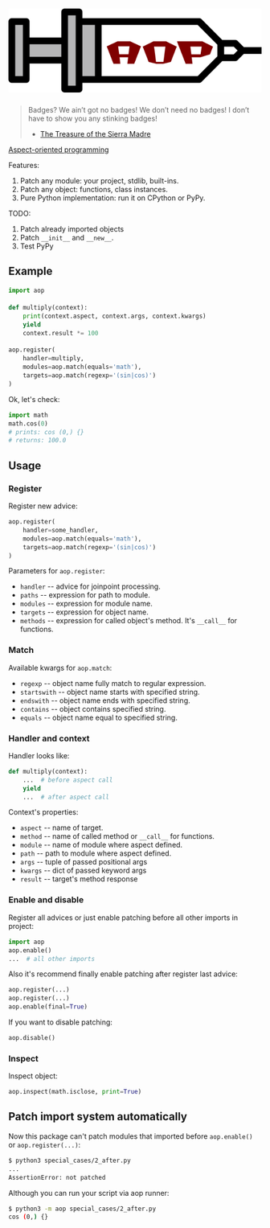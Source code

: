# ![AOP](./assets/logo.png)

> Badges? We ain’t got no badges! We don’t need no badges! I don’t have to show you any stinking badges!
> - [The Treasure of the Sierra Madre](https://www.youtube.com/watch?v=wHxgQopPMRE)

[Aspect-oriented programming](https://en.wikipedia.org/wiki/Aspect-oriented_programming)

Features:

1. Patch any module: your project, stdlib, built-ins.
1. Patch any object: functions, class instances.
1. Pure Python implementation: run it on CPython or PyPy.

TODO:

1. Patch already imported objects
1. Patch `__init__` and `__new__`.
1. Test PyPy


## Example

```python
import aop

def multiply(context):
    print(context.aspect, context.args, context.kwargs)
    yield
    context.result *= 100

aop.register(
    handler=multiply,
    modules=aop.match(equals='math'),
    targets=aop.match(regexp='(sin|cos)')
)
```

Ok, let's check:

```python
import math
math.cos(0)
# prints: cos (0,) {}
# returns: 100.0
```


## Usage

### Register

Register new advice:

```python
aop.register(
    handler=some_handler,
    modules=aop.match(equals='math'),
    targets=aop.match(regexp='(sin|cos)')
)
```

Parameters for `aop.register`:

* `handler` -- advice for joinpoint processing.
* `paths` -- expression for path to module.
* `modules` -- expression for module name.
* `targets` -- expression for object name.
* `methods` -- expression for called object's method. It's `__call__` for functions.

### Match

Available kwargs for `aop.match`:

* `regexp` -- object name fully match to regular expression.
* `startswith` -- object name starts with specified string.
* `endswith` -- object name ends with specified string.
* `contains` -- object contains specified string.
* `equals` -- object name equal to specified string.

### Handler and context

Handler looks like:

```python
def multiply(context):
    ...  # before aspect call
    yield
    ...  # after aspect call
```

Context's properties:
* `aspect` -- name of target.
* `method` -- name of called method or `__call__` for functions.
* `module` -- name of module where aspect defined.
* `path` --   path to module where aspect defined.
* `args` --   tuple of passed positional args
* `kwargs` -- dict of passed keyword args
* `result` -- target's method response

### Enable and disable

Register all advices or just enable patching before all other imports in project:

```python
import aop
aop.enable()
...  # all other imports
```

Also it's recommend finally enable patching after register last advice:

```python
aop.register(...)
aop.register(...)
aop.enable(final=True)
```

If you want to disable patching:
```python
aop.disable()
```

### Inspect

Inspect object:

```python
aop.inspect(math.isclose, print=True)
```


## Patch import system automatically

Now this package can't patch modules that imported before `aop.enable()` or `aop.register(...)`:

```bash
$ python3 special_cases/2_after.py
...
AssertionError: not patched
```

Although you can run your script via aop runner:

```bash
$ python3 -m aop special_cases/2_after.py
cos (0,) {}
```
